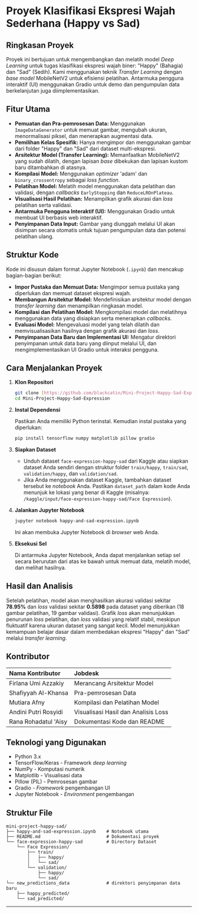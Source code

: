 # Proyek Klasifikasi Ekspresi Wajah Sederhana (Happy vs Sad)

## Ringkasan Proyek

Proyek ini bertujuan untuk mengembangkan dan melatih model *Deep Learning* untuk tugas klasifikasi ekspresi wajah biner: "Happy" (Bahagia) dan "Sad" (Sedih). Kami menggunakan teknik *Transfer Learning* dengan *base model* MobileNetV2 untuk efisiensi pelatihan. Antarmuka pengguna interaktif (UI) menggunakan Gradio untuk demo dan pengumpulan data berkelanjutan juga diimplementasikan.

## Fitur Utama

  * **Pemuatan dan Pra-pemrosesan Data:** Menggunakan `ImageDataGenerator` untuk memuat gambar, mengubah ukuran, menormalisasi piksel, dan menerapkan augmentasi data.
  * **Pemilihan Kelas Spesifik:** Hanya mengimpor dan menggunakan gambar dari folder "Happy" dan "Sad" dari dataset multi-ekspresi.
  * **Arsitektur Model (Transfer Learning):** Memanfaatkan MobileNetV2 yang sudah dilatih, dengan lapisan *base* dibekukan dan lapisan kustom baru ditambahkan di atasnya.
  * **Kompilasi Model:** Menggunakan *optimizer* 'adam' dan `binary_crossentropy` sebagai *loss function*.
  * **Pelatihan Model:** Melatih model menggunakan data pelatihan dan validasi, dengan *callbacks* `EarlyStopping` dan `ReduceLROnPlateau`.
  * **Visualisasi Hasil Pelatihan:** Menampilkan grafik akurasi dan *loss* pelatihan serta validasi.
  * **Antarmuka Pengguna Interaktif (UI):** Menggunakan Gradio untuk membuat UI berbasis web interaktif.
  * **Penyimpanan Data Input:** Gambar yang diunggah melalui UI akan disimpan secara otomatis untuk tujuan pengumpulan data dan potensi pelatihan ulang.

## Struktur Kode

Kode ini disusun dalam format Jupyter Notebook (`.ipynb`) dan mencakup bagian-bagian berikut:

  * **Impor Pustaka dan Memuat Data:** Mengimpor semua pustaka yang diperlukan dan memuat dataset ekspresi wajah.
  * **Membangun Arsitektur Model:** Mendefinisikan arsitektur model dengan *transfer learning* dan menampilkan ringkasan model.
  * **Kompilasi dan Pelatihan Model:** Mengkompilasi model dan melatihnya menggunakan data yang disiapkan serta menerapkan *callbacks*.
  * **Evaluasi Model:** Mengevaluasi model yang telah dilatih dan memvisualisasikan hasilnya dengan grafik akurasi dan *loss*.
  * **Penyimpanan Data Baru dan Implementasi UI:** Mengatur direktori penyimpanan untuk data baru yang diinput melalui UI, dan mengimplementasikan UI Gradio untuk interaksi pengguna.

## Cara Menjalankan Proyek

1.  **Klon Repositori**

    ```bash
    git clone [https://github.com/blackcatin/Mini-Project-Happy-Sad-Expression] 
    cd Mini-Project-Happy-Sad-Expression
    ```

2.  **Instal Dependensi**

    Pastikan Anda memiliki Python terinstal. Kemudian instal pustaka yang diperlukan:

    ```bash
    pip install tensorflow numpy matplotlib pillow gradio
    ```

3.  **Siapkan Dataset**

      * Unduh dataset `face-expression-happy-sad` dari Kaggle atau siapkan dataset Anda sendiri dengan struktur folder `train/happy`, `train/sad`, `validation/happy`, dan `validation/sad`.
      * Jika Anda menggunakan dataset Kaggle, tambahkan dataset tersebut ke *notebook* Anda. Pastikan `dataset_path` dalam kode Anda menunjuk ke lokasi yang benar di Kaggle (misalnya: `/kaggle/input/face-expression-happy-sad/Face Expression`).

4.  **Jalankan Jupyter Notebook**

    ```bash
    jupyter notebook happy-and-sad-expression.ipynb 
    ```

    Ini akan membuka Jupyter Notebook di *browser* web Anda.

5.  **Eksekusi Sel**

    Di antarmuka Jupyter Notebook, Anda dapat menjalankan setiap sel secara berurutan dari atas ke bawah untuk memuat data, melatih model, dan melihat hasilnya.

## Hasil dan Analisis

Setelah pelatihan, model akan menghasilkan akurasi validasi sekitar **78.95%** dan *loss* validasi sekitar **0.5898** pada dataset yang diberikan (18 gambar pelatihan, 19 gambar validasi). Grafik *loss* akan menunjukkan penurunan *loss* pelatihan, dan *loss* validasi yang relatif stabil, meskipun fluktuatif karena ukuran dataset yang sangat kecil. Model menunjukkan kemampuan belajar dasar dalam membedakan ekspresi "Happy" dan "Sad" melalui *transfer learning*.

## Kontributor

| Nama Kontributor | Jobdesk |
| :--------------- | :----------------------------- |
| Firlana Umi Azzakiy   | Merancang Arsitektur Model     |
| Shafiyyah Al-Khansa      | Pra-pemrosesan Data            |
| Mutiara Afny | Kompilasi dan Pelatihan Model  |
| Andini Putri Rosyidi     | Visualisasi Hasil dan Analisis Loss |
| Rana Rohadatul 'Aisy  | Dokumentasi Kode dan README    |

## Teknologi yang Digunakan

  * Python 3.x
  * TensorFlow/Keras - Framework *deep learning*
  * NumPy - Komputasi numerik
  * Matplotlib - Visualisasi data
  * Pillow (PIL) - Pemrosesan gambar
  * Gradio - *Framework* pengembangan UI
  * Jupyter Notebook - *Environment* pengembangan

## Struktur File

```
mini-project-happy-sad/
├── happy-and-sad-expression.ipynb    # Notebook utama
├── README.md                         # Dokumentasi proyek 
└── face-expression-happy-sad         # Directory Dataset      
    └── Face Expression/
        ├── train/
        │   ├── happy/
        │   └── sad/
        └── validation/
            ├── happy/
            └── sad/
└── new_predictions_data              # direktori penyimpanan data baru
    ├── happy_predicted/
    └── sad_predicted/
```

-----
